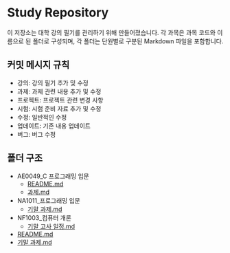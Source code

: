# Study Repository

이 저장소는 대학 강의 필기를 관리하기 위해 만들어졌습니다. 각 과목은 과목 코드와 이름으로 된 폴더로 구성되며, 각 폴더는 단원별로 구분된 Markdown 파일을 포함합니다.

## 커밋 메시지 규칙

 - 강의: 강의 필기 추가 및 수정
 - 과제: 과제 관련 내용 추가 및 수정
 - 프로젝트: 프로젝트 관련 변경 사항
 - 시험: 시험 준비 자료 추가 및 수정
 - 수정: 일반적인 수정
 - 업데이트: 기존 내용 업데이트
 - 버그: 버그 수정

## 폴더 구조

- AE0049_C 프로그래밍 입문
  - [README.md](AE0049_C%20프로그래밍%20입문/README.md)
  - [과제.md](AE0049_C%20프로그래밍%20입문/과제.md)
- NA1011_프로그래밍 입문
  - [기말 과제.md](NA1011_프로그래밍%20입문/기말%20과제.md)
- NF1003_컴퓨터 개론
  - [기말 고사 일정.md](NF1003_컴퓨터%20개론/기말%20고사%20일정.md)
- [README.md](README.md)
- [기말 과제.md](기말%20과제.md)
